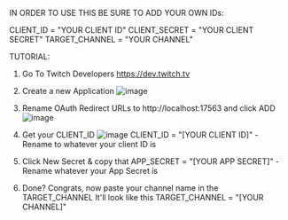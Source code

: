 IN ORDER TO USE THIS BE SURE TO ADD YOUR OWN IDs:

CLIENT_ID = "YOUR CLIENT ID"
CLIENT_SECRET = "YOUR CLIENT SECRET"
TARGET_CHANNEL = "YOUR CHANNEL"

TUTORIAL:

1) Go To Twitch Developers
https://dev.twitch.tv
2) Create a new Application
![image](https://github.com/user-attachments/assets/432f74e0-a418-49d7-8b5c-15238c06da07)

3) Rename OAuth Redirect URLs to http://localhost:17563 and click ADD
![image](https://github.com/user-attachments/assets/b7a48fe9-4d1c-4f47-bcc7-0f4cec20c5de)

4) Get your CLIENT_ID
![image](https://github.com/user-attachments/assets/509421a6-8856-47ca-a30f-661306f2a59d)
CLIENT_ID = "[YOUR CLIENT ID]" - Rename to whatever your client ID is

6) Click New Secret & copy that
APP_SECRET = "[YOUR APP SECRET]" - Rename whatever your App Secret is

7) Done? Congrats, now paste your channel name in the TARGET_CHANNEL It'll look like this
TARGET_CHANNEL = "[YOUR CHANNEL]"


